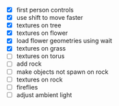 ﻿- [x] first person controls
- [x] use shift to move faster
- [x] textures on tree
- [x] textures on flower
- [x] load flower geometries using wait
- [x] textures on grass
- [ ] textures on torus
- [ ] add rock
- [ ] make objects not spawn on rock
- [ ] textures on rock
- [ ] fireflies
- [ ] adjust ambient light
